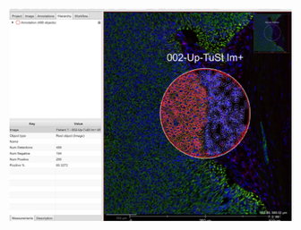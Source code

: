<p align="center">
  <img width="700"  src="https://github.com/wanglab1/ROICellTrack/blob/main/misc/Qupath_example1.jpg">
</p>
